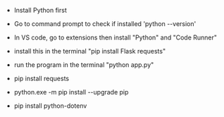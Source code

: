 - Install Python first
- Go to command prompt to check if installed 'python --version'
- In VS code, go to extensions then install "Python" and "Code Runner"
- install this in the terminal "pip install Flask requests"
- run the program in the terminal "python app.py"

- pip install requests
- python.exe -m pip install --upgrade pip
- pip install python-dotenv
